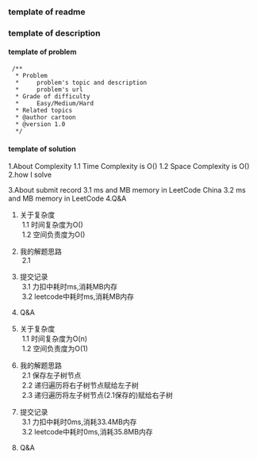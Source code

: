 ### template of readme

### template of description

#### template of problem
```aidl
 /**
  * Problem
  *     problem's topic and description
  *     problem's url
  * Grade of difficulty
  *     Easy/Medium/Hard   
  * Related topics
  * @author cartoon
  * @version 1.0
  */
```

#### template of solution
1.About Complexity
    1.1 Time Complexity is O()
    1.2 Space Complexity is O()
2.how I solve

3.About submit record
    3.1 ms and MB memory in LeetCode China
    3.2 ms and MB memory in LeetCode
4.Q&A

1. 关于复杂度
<br />&nbsp;1.1 时间复杂度为O()
<br />&nbsp;1.2 空间负责度为O()
2. 我的解题思路
<br />&nbsp;2.1 
3. 提交记录
<br />&nbsp;3.1 力扣中耗时ms,消耗MB内存
<br />&nbsp;3.2 leetcode中耗时ms,消耗MB内存
4. Q&A

1. 关于复杂度
<br />&nbsp;1.1 时间复杂度为O(n)
<br />&nbsp;1.2 空间负责度为O(1)
2. 我的解题思路
<br />&nbsp;2.1 保存左子树节点
<br />&nbsp;2.2 递归遍历将右子树节点赋给左子树
<br />&nbsp;2.3 递归遍历将左子树节点(2.1保存的)赋给右子树
3. 提交记录
<br />&nbsp;3.1 力扣中耗时0ms,消耗33.4MB内存
<br />&nbsp;3.2 leetcode中耗时0ms,消耗35.8MB内存
4. Q&A




